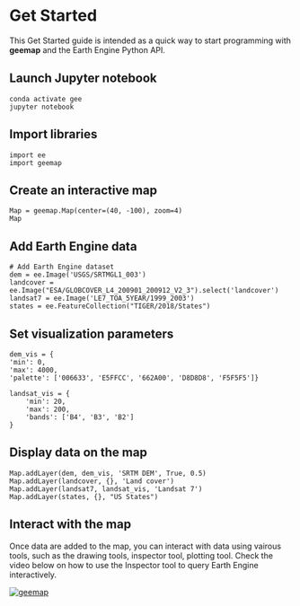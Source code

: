 # Get Started

This Get Started guide is intended as a quick way to start programming with **geemap** and the Earth Engine Python API.

## Launch Jupyter notebook

    conda activate gee
    jupyter notebook

## Import libraries

    import ee
    import geemap

## Create an interactive map

    Map = geemap.Map(center=(40, -100), zoom=4)
    Map

## Add Earth Engine data

    # Add Earth Engine dataset
    dem = ee.Image('USGS/SRTMGL1_003')
    landcover = ee.Image("ESA/GLOBCOVER_L4_200901_200912_V2_3").select('landcover')
    landsat7 = ee.Image('LE7_TOA_5YEAR/1999_2003')
    states = ee.FeatureCollection("TIGER/2018/States")

## Set visualization parameters

    dem_vis = {
    'min': 0,
    'max': 4000,
    'palette': ['006633', 'E5FFCC', '662A00', 'D8D8D8', 'F5F5F5']}

    landsat_vis = {
        'min': 20,
        'max': 200,
        'bands': ['B4', 'B3', 'B2']
    }

## Display data on the map

    Map.addLayer(dem, dem_vis, 'SRTM DEM', True, 0.5)
    Map.addLayer(landcover, {}, 'Land cover')
    Map.addLayer(landsat7, landsat_vis, 'Landsat 7')
    Map.addLayer(states, {}, "US States")

## Interact with the map

Once data are added to the map, you can interact with data using vairous tools, such as the drawing tools, inspector tool, plotting tool.
Check the video below on how to use the Inspector tool to query Earth Engine interactively.

[![geemap](http://img.youtube.com/vi/k477ksjkaXw/0.jpg)](http://www.youtube.com/watch?v=k477ksjkaXw "inspector")
